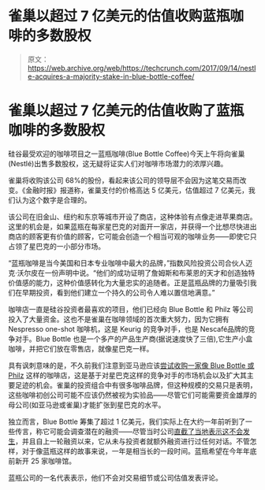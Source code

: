 # 雀巢以超过 7 亿美元的估值收购蓝瓶咖啡的多数股权 

> 原文：<https://web.archive.org/web/https://techcrunch.com/2017/09/14/nestle-acquires-a-majority-stake-in-blue-bottle-coffee/>

# 雀巢以超过 7 亿美元的估值收购了蓝瓶咖啡的多数股权

硅谷最受欢迎的咖啡项目之一蓝瓶咖啡(Blue Bottle Coffee)今天上午将向雀巢(Nestlé)出售多数股权，这无疑将证实人们对咖啡市场潜力的浓厚兴趣。

雀巢将收购该公司 68%的股份，看起来该公司的领导层不会因为这笔交易而改变。《金融时报》报道称，雀巢支付的价格高达 5 亿美元，估值超过 7 亿美元，我们认为这个数字是合理的。

该公司在旧金山、纽约和东京等城市开设了商店，这种体验有点像走进苹果商店。这里的机会是，如果蓝瓶在每家星巴克的对面开一家店，并获得一个比想尽快进出商店的顾客更有价值的顾客，它可能会创造一个相当可观的咖啡业务——即使它只占领了星巴克的一小部分市场。

“蓝瓶咖啡是当今美国和日本专业咖啡中最大的品牌，”指数风险投资公司合伙人迈克·沃尔皮在一份声明中说。“他们的成功证明了詹姆斯和布莱恩的天才和创造独特价值感的能力，这种价值感转化为大量忠实的追随者。正是蓝瓶品牌的力量吸引我们在早期投资，看到他们建立一个持久的公司令人难以置信地满意。”

咖啡店一直是硅谷投资者最喜欢的项目，他们已经向 Blue Bottle 和 Philz 等公司投入了大量资金。这也不是雀巢在咖啡领域的首次重大努力，因为它拥有 Nespresso one-shot 咖啡机，这是 Keurig 的竞争对手，也是 Nescafé品牌的竞争对手。Blue Bottle 也是一个多产的产品生产商(据说速度快了三倍),它生产小盒咖啡，并把它们放在零售店，就像星巴克一样。

具有讽刺意味的是，不久前我们注意到亚马逊应该[尝试收购一家像 Blue Bottle 或 Philz](https://web.archive.org/web/20230206212831/https://techcrunch.com/2017/09/03/jeff-bezos-should-totally-buy-a-coffee-startup/) 这样的咖啡店，这是基于对星巴克这样的竞争对手的市场机会以及扩大其主要足迹的机会。雀巢的投资组合中有很多咖啡品牌，但这种规模的交易只是表明，这些咖啡初创公司可能不应该仍然被视为实验品——尽管它们可能需要资金雄厚的母公司(如亚马逊或雀巢)才能扩张到星巴克的水平。

独立而言，Blue Bottle 筹集了超过 1 亿美元，我们实际上在大约一年前听到了一些传言，称它可能会调查潜在的融资——尽管当时公司[直截了当地表示这不会发生](https://web.archive.org/web/20230206212831/https://techcrunch.com/2016/09/25/blue-bottle-coffee-is-raising-another-a-big-round-of-funding/)，并且自上一轮融资以来，它从未与投资者就额外融资进行过任何对话。不管怎样，对于像蓝瓶这样的故事来说，一年是相当长的一段时间。蓝瓶希望在今年年底前新开 25 家咖啡馆。

蓝瓶公司的一名代表表示，他们不会对交易细节或公司估值发表评论。